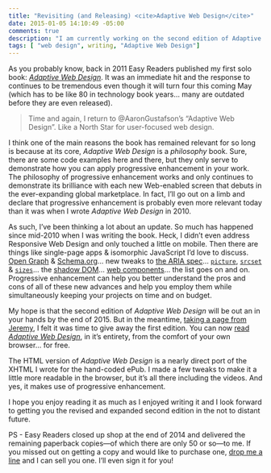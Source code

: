 ```yaml
---
title: "Revisiting (and Releasing) <cite>Adaptive Web Design</cite>"
date: 2015-01-05 14:10:49 -05:00
comments: true
description: "I am currently working on the second edition of Adaptive Web Design, so it seemed only natural to release the entirety of the first edition, for free as HTML. And yes, the book is progressively enhanced."
tags: [ "web design", writing, "Adaptive Web Design"]
---
```


As you probably know, back in 2011 Easy Readers published my first solo book: [<cite>Adaptive Web Design</cite>](http://adaptivewebdesign.info). It was an immediate hit and the response to continues to be tremendous even though it will turn four this coming May (which has to be like 80 in technology book years… many are outdated before they are even released).

<!-- more -->

> Time and again, I return to @AaronGustafson’s “Adaptive Web Design”. Like a North Star for user-focused web design.

I think one of the main reasons the book has remained relevant for so long is because at its core, <cite>Adaptive Web Design</cite> is a *philosophy* book. Sure, there are some code examples here and there, but they only serve to demonstrate how you can apply progressive enhancement in your work. The philosophy of progressive enhancement works and only continues to demonstrate its brilliance with each new Web-enabled screen that debuts in the ever-expanding global marketplace. In fact, I’ll go out on a limb and declare that progressive enhancement is probably even more relevant today than it was when I wrote <cite>Adaptive Web Design</cite> in 2010.

As such, I’ve been thinking a lot about an update. So much has happened since mid-2010 when I was writing the book. Heck, I didn’t even address Responsive Web Design and only touched a little on mobile. Then there are things like single-page apps & isomorphic JavaScript I’d love to discuss. [Open Graph](http://opengraphprotocol.org/) & [Schema.org](http://schema.org/)… new tweaks to [the ARIA spec](http://www.w3.org/WAI/intro/aria.php)… [`picture`](http://www.w3.org/html/wg/drafts/html/master/embedded-content.html#the-picture-element), [`srcset`](http://www.w3.org/html/wg/drafts/html/master/embedded-content.html#attr-img-srcset) & [`sizes`](http://www.w3.org/html/wg/drafts/html/master/embedded-content.html#attr-img-sizes)… the [shadow DOM](http://www.w3.org/TR/shadow-dom/)… [web components](http://www.w3.org/TR/components-intro/)… the list goes on and on. Progressive enhancement can help you better understand the pros and cons of all of these new advances and help you employ them while simultaneously keeping your projects on time and on budget.

My hope is that the second edition of <cite>Adaptive Web Design</cite> will be out an in your hands by the end of 2015. But in the meantime, [taking a page from Jeremy](https://adactio.com/journal/4956), I felt it was time to give away the first edition. You can now [read <cite>Adaptive Web Design</cite>](http://adaptivewebdesign.info/1st-edition/), in it’s entirety, from the comfort of your own browser… for free.

The HTML version of <cite>Adaptive Web Design</cite> is a nearly direct port of the XHTML I wrote for the hand-coded ePub. I made a few tweaks to make it a little more readable in the browser, but it’s all there including the videos. And yes, it makes use of progressive enhancement.

I hope you enjoy reading it as much as I enjoyed writing it and I look forward to getting you the revised and expanded second edition in the not to distant future.

PS - Easy Readers closed up shop at the end of 2014 and delivered the remaining paperback copies—of which there are only 50 or so—to me. If you missed out on getting a copy and would like to purchase one, [drop me a line](/contact/) and I can sell you one. I’ll even sign it for you!
